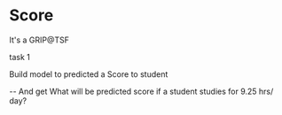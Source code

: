 # Score
It's a GRIP@TSF 

task 1

Build model to predicted a Score to student

-- And get What will be predicted score if a student studies for 9.25 hrs/ day?
